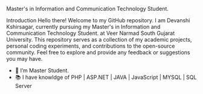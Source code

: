 Master's in Information and Communication Technology Student.

Introduction
Hello there! Welcome to my GitHub repository. I am Devanshi Kshirsagar, currently pursuing my Master's in Information and Communication Technology Student.
 at Veer Narmad South Gujarat University. This repository serves as a collection of my academic projects, personal coding experiments, and contributions to the open-source community. Feel free to explore and provide any feedback or suggestions you may have.

- 🌱 I’m Master Student.
- 📚 I have knowldge of PHP | ASP.NET | JAVA | JavaScript | MYSQL | SQL Server
